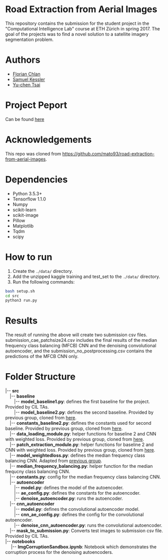 # Road Extraction from Aerial Images
This repository contains the submission for the student project in the "Computational Intelligence Lab" course at ETH Zürich in spring 2017. The goal of the projects was to find a novel solution to a satellite imagery segmentation problem.

# Authors

* [Florian Chlan](https://github.com/flock0)
* [Samuel Kessler](https://github.com/skezle)
* [Yu-chen Tsai](https://github.com/paramoecium)

# Project Peport
Can be found [here](https://github.com/paramoecium/road-segmentation/blob/master/docs/report.pdf)

# Acknowledgements

This repo was cloned from https://github.com/mato93/road-extraction-from-aerial-images.

# Dependencies

* Python 3.5.3+
* Tensorflow 1.1.0
* Numpy
* scikit-learn
* scikit-image
* Pillow
* Matplotlib
* Tqdm
* scipy

# How to run
1. Create the `./data/` directory.
2. Add the unzipped kaggle training and test_set to the `./data/` directory.
3. Run the following commands:
```bash
bash setup.sh
cd src
python3 run.py
```
# Results

The result of running the above will create two submission csv files. submission_cae_patchsize24.csv includes the final results of the median frequency class balancing (MFCB) CNN and the denoising convolutional autoencoder, and the submission_no_postprocessing.csv contains the predictions of the MFCB CNN only.

# Folder Structure

|-- **src** <br>
&ensp;&ensp;|-- **baseline** <br>
&ensp;&ensp;&ensp;&ensp;|-- **model_baseline1.py**: defines the first baseline for the project. Provided by CIL TAs. <br>
&ensp;&ensp;&ensp;&ensp;|-- **model_baseline2.py**: defines the second baseline. Provided by previous group, cloned from [here](https://github.com/mato93/road-extraction-from-aerial-images). <br>
&ensp;&ensp;|-- **constants_baseline2.py**: defines the constants used for second baseline. Provided by previous group, cloned from [here](https://github.com/mato93/road-extraction-from-aerial-images). <br>
&ensp;&ensp;|-- **data_loading_module.py**: helper functions for baseline 2 and CNN with weighted loss. Provided by previous group, cloned from [here](https://github.com/mato93/road-extraction-from-aerial-images). <br>
&ensp;&ensp;|-- **patch_extraction_module.py**: helper functions for baseline 2 and CNN with weighted loss. Provided by previous group, cloned from [here](https://github.com/mato93/road-extraction-from-aerial-images). <br>
&ensp;&ensp;|-- **model_weightedloss.py**: defines the median frequency class balancing CNN. Adapted from [previous group](https://github.com/mato93/road-extraction-from-aerial-images). <br>
&ensp;&ensp;|-- **median_frequency_balancing.py**: helper function for the median frequcny class balancing CNN. <br>
&ensp;&ensp;|-- **constants.py**: config for the median frequency class balancing CNN. <br>
&ensp;&ensp;|-- **autoencoder** <br>
&ensp;&ensp;&ensp;&ensp;|-- **model.py**: defines the model of the autoencoder. <br>
&ensp;&ensp;&ensp;&ensp;|-- **ae_config.py**: defines the constants for the autoencoder. <br>
&ensp;&ensp;&ensp;&ensp;|-- **denoise_autoencoder.py**: runs the autoencoder. <br>
&ensp;&ensp;|-- **cnn_autoencoder** <br>
&ensp;&ensp;&ensp;&ensp;|-- **model.py**: defines the convolutional autoencoder model. <br>
&ensp;&ensp;&ensp;&ensp;|-- **cnn_ae_config.py**: defines the config for the convolutional autoencoder. <br>
&ensp;&ensp;&ensp;&ensp;|-- **denoise_cnn_autoencoder.py**: runs the convolutional autoencoder. <br>
&ensp;&ensp;|-- **mask_to_submission.py**: Converts test images to submission csv file. Provided by CIL TAs. <br>
|-- **notebooks** <br>
&ensp;&ensp; |-- **ImgCorruptionSandbox.ipynb**: Notebook which demonstrates the corruption process for the denoising autoencoders. <br>

